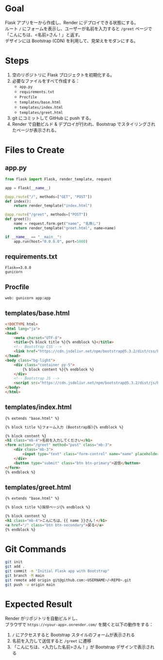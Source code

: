 # Goal
Flask アプリを一から作成し、Render にデプロイできる状態にする。  
ルート `/` にフォームを表示し、ユーザーが名前を入力すると `/greet` ページで「こんにちは、<名前>さん！」と返す。  
デザインには Bootstrap (CDN) を利用して、見栄えをモダンにする。  

# Steps
1. 空のリポジトリに Flask プロジェクトを初期化する。
2. 必要なファイルをすべて作成する：
   - `app.py`
   - `requirements.txt`
   - `Procfile`
   - `templates/base.html`
   - `templates/index.html`
   - `templates/greet.html`
3. git にコミットして GitHub に push する。
4. Render で自動ビルド & デプロイが行われ、Bootstrap でスタイリングされたページが表示される。

# Files to Create

## app.py
```python
from flask import Flask, render_template, request

app = Flask(__name__)

@app.route("/", methods=["GET", "POST"])
def index():
    return render_template("index.html")

@app.route("/greet", methods=["POST"])
def greet():
    name = request.form.get("name", "名無し")
    return render_template("greet.html", name=name)

if __name__ == "__main__":
    app.run(host="0.0.0.0", port=5000)
```

## requirements.txt
```
Flask==3.0.0
gunicorn
```

## Procfile
```
web: gunicorn app:app
```

## templates/base.html
```html
<!DOCTYPE html>
<html lang="ja">
<head>
    <meta charset="UTF-8">
    <title>{% block title %}{% endblock %}</title>
    <!-- Bootstrap CSS -->
    <link href="https://cdn.jsdelivr.net/npm/bootstrap@5.3.2/dist/css/bootstrap.min.css" rel="stylesheet">
</head>
<body class="bg-light">
    <div class="container py-5">
        {% block content %}{% endblock %}
    </div>
    <!-- Bootstrap JS -->
    <script src="https://cdn.jsdelivr.net/npm/bootstrap@5.3.2/dist/js/bootstrap.bundle.min.js"></script>
</body>
</html>
```

## templates/index.html
```html
{% extends "base.html" %}

{% block title %}フォーム入力 (Bootstrap版){% endblock %}

{% block content %}
<h1 class="mb-4">名前を入力してください</h1>
<form action="/greet" method="post" class="mb-3">
    <div class="mb-3">
        <input type="text" class="form-control" name="name" placeholder="名前を入力">
    </div>
    <button type="submit" class="btn btn-primary">送信</button>
</form>
{% endblock %}
```

## templates/greet.html
```html
{% extends "base.html" %}

{% block title %}挨拶ページ{% endblock %}

{% block content %}
<h1 class="mb-4">こんにちは、{{ name }}さん！</h1>
<a href="/" class="btn btn-secondary">戻る</a>
{% endblock %}
```

# Git Commands
```bash
git init
git add .
git commit -m "Initial Flask app with Bootstrap"
git branch -M main
git remote add origin git@github.com:<USERNAME>/<REPO>.git
git push -u origin main
```

# Expected Result
Render がリポジトリを自動ビルドし、  
ブラウザで `https://<your-app>.onrender.com/` を開くと以下の動作をする：  

1. `/` にアクセスすると Bootstrap スタイルのフォームが表示される  
2. 名前を入力して送信すると `/greet` に遷移  
3. 「こんにちは、<入力した名前>さん！」が Bootstrap デザインで表示される

